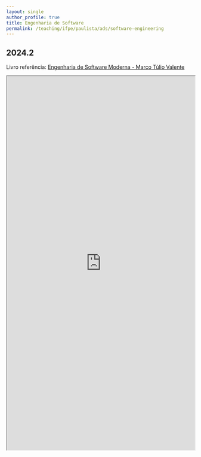```yaml
---
layout: single
author_profile: true
title: Engenharia de Software
permalink: /teaching/ifpe/paulista/ads/software-engineering
---
```


## 2024.2

Livro referência: [Engenharia de Software Moderna - Marco Túlio Valente](https://engsoftmoderna.info/)

<iframe src="https://docs.google.com/spreadsheets/d/e/2PACX-1vS0lsLLUCi3GsJv83csqMMCn2igJAew4jvdOZdx7ssggyMLBIkVbUonncJDN5wrpt3x4m6r1x22r70R/pubhtml?gid=0&amp;single=true&amp;widget=true&amp;headers=false" style="position: relative; width: 100%;" height="1000"></iframe>
